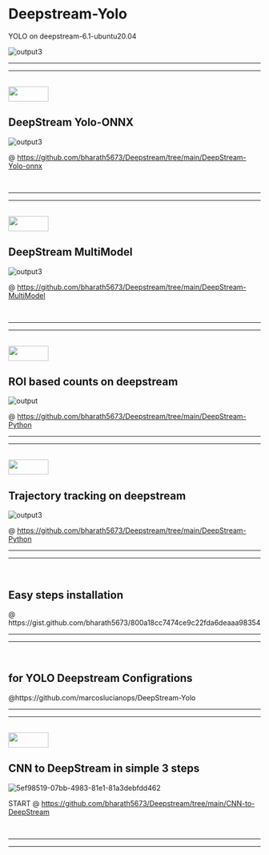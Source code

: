 # Deepstream-Yolo

YOLO on deepstream-6.1-ubuntu20.04

![output3](https://user-images.githubusercontent.com/33729709/210167948-382731f2-6905-44ca-aaf9-d35ae9d099a0.gif)



___
___

<br>
<img src="https://media0.giphy.com/media/J19OSJKmqCyP7Mfjt1/giphy.gif" width="80" height="30" />    
<h2>DeepStream Yolo-ONNX</h2>


![output3](https://user-images.githubusercontent.com/33729709/215125653-1896777e-0c62-46c5-b901-2d3ac4127d86.gif)

@ https://github.com/bharath5673/Deepstream/tree/main/DeepStream-Yolo-onnx

<br>

___
___
<br>
<img src="https://media0.giphy.com/media/J19OSJKmqCyP7Mfjt1/giphy.gif" width="80" height="30" />    
<h2>DeepStream MultiModel</h2>

![output3](https://user-images.githubusercontent.com/33729709/210167600-6a677a62-40ee-4afa-b484-d0d56e78e230.gif)


@ https://github.com/bharath5673/Deepstream/tree/main/DeepStream-MultiModel

<br>

___
___
<br>
<img src="https://media0.giphy.com/media/J19OSJKmqCyP7Mfjt1/giphy.gif" width="80" height="30" />    
<h2>ROI based counts on deepstream</h2>


![output](https://user-images.githubusercontent.com/33729709/211142186-a9ecd225-4f90-4310-91df-862e243f8833.gif)

@ https://github.com/bharath5673/Deepstream/tree/main/DeepStream-Python
<br>

___
___
<br>
<img src="https://media0.giphy.com/media/J19OSJKmqCyP7Mfjt1/giphy.gif" width="80" height="30" />    
<h2>Trajectory tracking on deepstream</h2>



![output3](https://user-images.githubusercontent.com/33729709/215127343-b540a737-d3bc-4fe8-8835-050497d325a3.gif)


@ https://github.com/bharath5673/Deepstream/tree/main/DeepStream-Python
<br>

___
___
<br>
<h2>Easy steps installation</h2> @
https://gist.github.com/bharath5673/800a18cc7474ce9c22fda6deaaa98354
</br>

___
___
<br>
<h2> for YOLO Deepstream Configrations </h2>
@https://github.com/marcoslucianops/DeepStream-Yolo


___
___

<br>
<img src="https://media0.giphy.com/media/J19OSJKmqCyP7Mfjt1/giphy.gif" width="80" height="30" />    
<h2> CNN to DeepStream in simple 3 steps </h2>


![5ef98519-07bb-4983-81e1-81a3debfdd462](https://user-images.githubusercontent.com/33729709/222878115-7e34dbe3-ac50-4388-9430-e82db1e31a37.jpeg)


START @ https://github.com/bharath5673/Deepstream/tree/main/CNN-to-DeepStream

<br>

___
___
